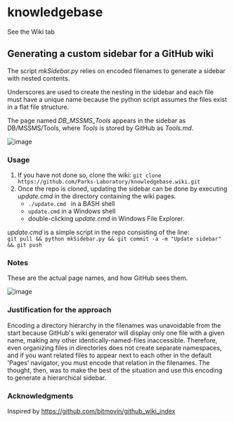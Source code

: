 # knowledgebase

See the Wiki tab

## Generating a custom sidebar for a GitHub wiki 
The script _mkSidebar.py_ relies on encoded filenames to generate a sidebar with nested contents. 

Underscores are used to create the nesting in the sidebar and each file must have a unique name because the python script assumes the files exist in a flat file structure. 

The page named _DB_MSSMS_Tools_ appears in the sidebar as DB/MSSMS/Tools, where _Tools_ is stored by GitHub as _Tools.md_.

![image](https://github.com/Parks-Laboratory/knowledgebase/blob/master/images/generated_sidebar.PNG)

### Usage
1. If you have not done so, clone the wiki: `git clone https://github.com/Parks-Laboratory/knowledgebase.wiki.git`
1. Once the repo is cloned, updating the sidebar can be done by executing _update.cmd_ in the directory containing the wiki pages. 
    * `./update.cmd ` in a BASH shell
    * `update.cmd` in a Windows shell
    * double-clicking _update.cmd_ in Windows File Explorer.  
  
_update.cmd_ is a simple script in the repo consisting of the line:     
`git pull && python mkSidebar.py && git commit -a -m "Update sidebar" && git push`

### Notes
These are the actual page names, and how GitHub sees them.

![image](https://github.com/Parks-Laboratory/knowledgebase/blob/master/images/actual_files.PNG)

### Justification for the approach
Encoding a directory hierarchy in the filenames was unavoidable from the start because GitHub's wiki generator will display only one file with a given name, making any other identically-named-files inaccessible. Therefore, even organizing files in directories does not create separate namespaces, and if you want related files to appear next to each other in the default 'Pages' navigator, you must encode that relation in the filenames. The thought, then, was to make the best of the situation and use this encoding to generate a hierarchical sidebar.

### Acknowledgments
Inspired by https://github.com/bitmovin/github_wiki_index
